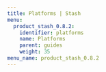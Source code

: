 ```yaml
---
title: Platforms | Stash
menu:
  product_stash_0.8.2:
    identifier: platforms
    name: Platforms
    parent: guides
    weight: 35
menu_name: product_stash_0.8.2
---
```


